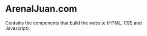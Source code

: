 ArenalJuan.com
==============

Contains the components that build the website (HTML, CSS and Javascript).
